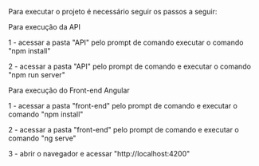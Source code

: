 Para executar o projeto é necessário seguir os passos a seguir:

Para execução da API

1 - acessar a pasta "API" pelo prompt de comando executar o comando "npm install"

2 - acessar a pasta "API" pelo prompt de comando e executar o comando "npm run server"


Para execução do Front-end Angular

1 - acessar a pasta "front-end" pelo prompt de comando e executar o comando "npm install"

2 - acessar a pasta "front-end" pelo prompt de comando e executar o comando "ng serve"

3 - abrir o navegador e acessar "http://localhost:4200"
 
 
